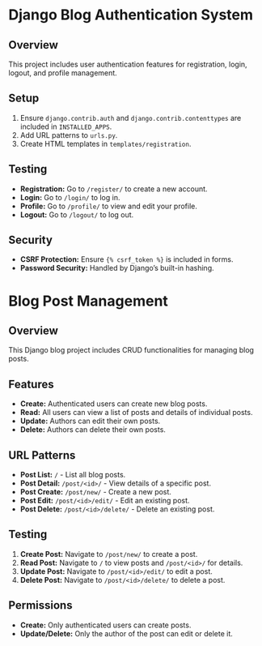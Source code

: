 # Django Blog Authentication System

## Overview
This project includes user authentication features for registration, login, logout, and profile management.

## Setup
1. Ensure `django.contrib.auth` and `django.contrib.contenttypes` are included in `INSTALLED_APPS`.
2. Add URL patterns to `urls.py`.
3. Create HTML templates in `templates/registration`.

## Testing
- **Registration:** Go to `/register/` to create a new account.
- **Login:** Go to `/login/` to log in.
- **Profile:** Go to `/profile/` to view and edit your profile.
- **Logout:** Go to `/logout/` to log out.

## Security
- **CSRF Protection:** Ensure `{% csrf_token %}` is included in forms.
- **Password Security:** Handled by Django’s built-in hashing.

# Blog Post Management

## Overview
This Django blog project includes CRUD functionalities for managing blog posts.

## Features
- **Create:** Authenticated users can create new blog posts.
- **Read:** All users can view a list of posts and details of individual posts.
- **Update:** Authors can edit their own posts.
- **Delete:** Authors can delete their own posts.

## URL Patterns
- **Post List:** `/` - List all blog posts.
- **Post Detail:** `/post/<id>/` - View details of a specific post.
- **Post Create:** `/post/new/` - Create a new post.
- **Post Edit:** `/post/<id>/edit/` - Edit an existing post.
- **Post Delete:** `/post/<id>/delete/` - Delete an existing post.

## Testing
1. **Create Post:** Navigate to `/post/new/` to create a post.
2. **Read Post:** Navigate to `/` to view posts and `/post/<id>/` for details.
3. **Update Post:** Navigate to `/post/<id>/edit/` to edit a post.
4. **Delete Post:** Navigate to `/post/<id>/delete/` to delete a post.

## Permissions
- **Create:** Only authenticated users can create posts.
- **Update/Delete:** Only the author of the post can edit or delete it.
